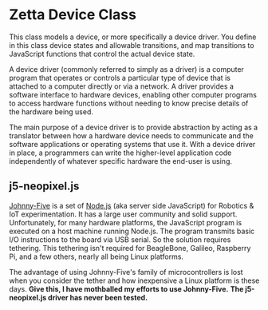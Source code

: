 # Zetta Device Class
This class models a device, or more specifically a device driver.
You define in this class device states and allowable transitions,
and map transitions to JavaScript functions that control the actual device state.

A device driver (commonly referred to simply as a driver)
is a computer program that operates or controls a particular type of device
that is attached to a computer directly or via a network.
A driver provides a software interface to hardware devices,
enabling other computer programs to access hardware functions
without needing to know precise details of the hardware being used.

The main purpose of a device driver is to provide abstraction
by acting as a translator between how a hardware device needs to communicate
and the software applications or operating systems that use it.
With a device driver in place,
a programmers can write the higher-level application code independently
of whatever specific hardware the end-user is using.

## j5-neopixel.js
[Johnny-Five][01] is a set of [Node.js][02]
(aka server side JavaScript) for Robotics & IoT experimentation.
It has a large user community and solid support.
Unfortunately, for many hardware platforms,
the JavaScript program is executed on a host machine running Node.js.
The program transmits basic I/O instructions to the board via USB serial.
So the solution requires tethering.
This tethering isn't required for BeagleBone, Galileo, Raspberry Pi,
and a few others, nearly all being Linux platforms.

The advantage of using Johnny-Five's family of microcontrollers is lost when you consider
the tether and how inexpensive a Linux platform is these days.
**Give this, I have mothballed my efforts to use Johnny-Five.**
**The j5-neopixel.js driver has never been tested.**



[01]:http://johnny-five.io/platform-support/
[02]:https://nodejs.org/en/
[03]:
[04]:
[05]:
[06]:
[07]:
[08]:
[09]:
[10]:
